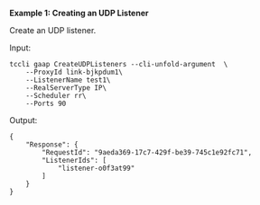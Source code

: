 **Example 1: Creating an UDP Listener**

Create an UDP listener.

Input: 

```
tccli gaap CreateUDPListeners --cli-unfold-argument  \
    --ProxyId link-bjkpdum1\
    --ListenerName test1\
    --RealServerType IP\
    --Scheduler rr\
    --Ports 90
```

Output: 
```
{
    "Response": {
        "RequestId": "9aeda369-17c7-429f-be39-745c1e92fc71",
        "ListenerIds": [
            "listener-o0f3at99"
        ]
    }
}
```

